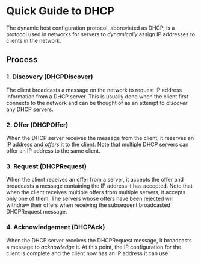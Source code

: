 # Quick Guide to DHCP
The dynamic host configuration protocol, abbreviated as DHCP, is a protocol used in networks for servers to _dynamically_ assign IP addresses to clients in the network.

## Process
### 1. Discovery (DHCPDiscover)
The client broadcasts a message on the network to request IP address information from a DHCP server. This is usually done when the client first connects to the network and can be thought of as an attempt to _discover_ any DHCP servers.

### 2. Offer (DHCPOffer)
When the DHCP server receives the message from the client, it reserves an IP address and _offers_ it to the client. Note that multiple DHCP servers can offer an IP address to the same client.

### 3. Request (DHCPRequest)
When the client receives an offer from a server, it accepts the offer and broadcasts a message containing the IP address it has accepted. Note that when the client receives multiple offers from multiple servers, it accepts only one of them. The servers whose offers have been rejected will withdraw their offers when receiving the subsequent broadcasted DHCPRequest message.

### 4. Acknowledgement (DHCPAck)
When the DHCP server receives the DHCPRequest message, it broadcasts a message to _acknowledge_ it. At this point, the IP configuration for the client is complete and the client now has an IP address it can use.
